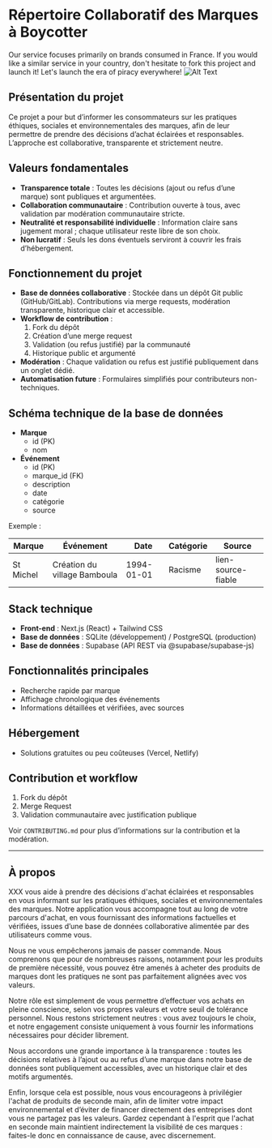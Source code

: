 # Répertoire Collaboratif des Marques à Boycotter

Our service focuses primarily on brands consumed in France. If you would like a similar service in your country, don't hesitate to fork this project and launch it!
Let's launch the era of piracy everywhere!
![Alt Text](https://media1.tenor.com/m/Nt6Zju-KjTsAAAAC/luffy-one-piece.gif)

## Présentation du projet
Ce projet a pour but d’informer les consommateurs sur les pratiques éthiques, sociales et environnementales des marques, afin de leur permettre de prendre des décisions d’achat éclairées et responsables. L’approche est collaborative, transparente et strictement neutre.

## Valeurs fondamentales
- **Transparence totale** : Toutes les décisions (ajout ou refus d’une marque) sont publiques et argumentées.
- **Collaboration communautaire** : Contribution ouverte à tous, avec validation par modération communautaire stricte.
- **Neutralité et responsabilité individuelle** : Information claire sans jugement moral ; chaque utilisateur reste libre de son choix.
- **Non lucratif** : Seuls les dons éventuels serviront à couvrir les frais d’hébergement.

## Fonctionnement du projet
- **Base de données collaborative** : Stockée dans un dépôt Git public (GitHub/GitLab). Contributions via merge requests, modération transparente, historique clair et accessible.
- **Workflow de contribution** :
    1. Fork du dépôt
    2. Création d’une merge request
    3. Validation (ou refus justifié) par la communauté
    4. Historique public et argumenté
- **Modération** : Chaque validation ou refus est justifié publiquement dans un onglet dédié.
- **Automatisation future** : Formulaires simplifiés pour contributeurs non-techniques.

## Schéma technique de la base de données

- **Marque**
    - id (PK)
    - nom
- **Événement**
    - id (PK)
    - marque_id (FK)
    - description
    - date
    - catégorie
    - source

Exemple :

| Marque    | Événement                       | Date       | Catégorie | Source             |
|-----------|----------------------------------|------------|-----------|--------------------|
| St Michel | Création du village Bamboula     | 1994-01-01 | Racisme   | lien-source-fiable |

## Stack technique
- **Front-end** : Next.js (React) + Tailwind CSS
- **Base de données** : SQLite (développement) / PostgreSQL (production)
- **Base de données** : Supabase (API REST via @supabase/supabase-js)

## Fonctionnalités principales
- Recherche rapide par marque
- Affichage chronologique des événements
- Informations détaillées et vérifiées, avec sources

## Hébergement
- Solutions gratuites ou peu coûteuses (Vercel, Netlify)

## Contribution et workflow
1. Fork du dépôt
2. Merge Request
3. Validation communautaire avec justification publique

Voir `CONTRIBUTING.md` pour plus d’informations sur la contribution et la modération.

---

## À propos

XXX vous aide à prendre des décisions d'achat éclairées et responsables en vous informant sur les pratiques éthiques, sociales et environnementales des marques. Notre application vous accompagne tout au long de votre parcours d'achat, en vous fournissant des informations factuelles et vérifiées, issues d’une base de données collaborative alimentée par des utilisateurs comme vous.

Nous ne vous empêcherons jamais de passer commande. Nous comprenons que pour de nombreuses raisons, notamment pour les produits de première nécessité, vous pouvez être amenés à acheter des produits de marques dont les pratiques ne sont pas parfaitement alignées avec vos valeurs.

Notre rôle est simplement de vous permettre d’effectuer vos achats en pleine conscience, selon vos propres valeurs et votre seuil de tolérance personnel. Nous restons strictement neutres : vous avez toujours le choix, et notre engagement consiste uniquement à vous fournir les informations nécessaires pour décider librement.

Nous accordons une grande importance à la transparence : toutes les décisions relatives à l’ajout ou au refus d’une marque dans notre base de données sont publiquement accessibles, avec un historique clair et des motifs argumentés.

Enfin, lorsque cela est possible, nous vous encourageons à privilégier l'achat de produits de seconde main, afin de limiter votre impact environnemental et d’éviter de financer directement des entreprises dont vous ne partagez pas les valeurs. Gardez cependant à l'esprit que l'achat en seconde main maintient indirectement la visibilité de ces marques : faites-le donc en connaissance de cause, avec discernement.

